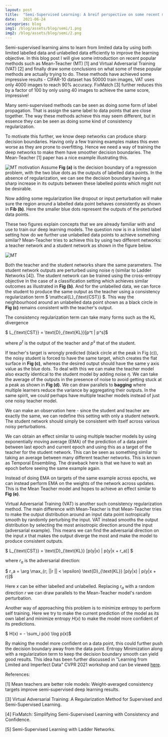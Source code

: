 ```yaml
---
layout: post
title:  "Semi-Supervised Learning: A breif perspective on some recent methods"
date:   2021-06-24
categories: blog
img1: /blog/assets/blog/semi/1.png
img2: /blog/assets/blog/semi/2.png
---
```


Semi-supervised learning aims to learn from limited data by using both limited labelled data and unlabelled data efficiently to improve
the learning objective. In this blog post I will give some introduction on recent popular methods such as Mean-Teacher (MT) [1] and Virtual Adversarial Training (VAT) [2] and finally draw some conclusions on what some of these popular methods are actually trying to do. These methods have achieved 
some impressive results - CIFAR-10 dataset has 50000 train images, VAT uses only 4000 images to reach 90% accuracy. FixMatch [3] further reduces this by a factor
of 100 by only using 40 images to achieve the same score, impressive!

Many semi-supervised methods can be seen as doing some form of label propagation. That is assign the same label to data points that are close together.
The way these methods achieve this may seem different, but in essence they can be seen as doing some kind of consistency regularization.

To motivate this further, we know deep networks can produce sharp decision boundaries. Having only a few training examples makes this even worse
as they are prone to overfitting. Hence we need a way of training the deep networks to make them have smoother decision boundaries. The Mean-Teacher [1] paper has a nice example illustrating this.

![MT motivation]({{page.img1}}) 
Assume **Fig (a)** is the decision boundary of a regression problem, with the two blue dots as the outputs of labelled data points. In the absence of
regularization, we can see the decision boundary having a sharp increase in its outputs between these labelled points which might not be desirable.

Now adding some regularization like dropout or input perturbation will make sure the region around a labelled data point behaves consistently as shown
in **Fib (b)**. Here the smaller blue dots represent the outputs of the perturbed data points.

These two figures explain concepts that we are already familiar with and use to train our deep learning models. The question now is in a limited label setting how do we further use unlabelled data points to achieve something similar? Mean-Teacher tries to achieve this by using two different networks: a teacher network and a student network as shown in the figure below.

![MT]({{page.img2}}) 

Both the teacher and the student networks share the same parameters. The student network outputs are perturbed using noise $\eta$ (similar to Ladder Networks [4]). The student network can be trained using the cross-entropy objective in the case of a classification setting which achieves similar outcomes as illustrated in **Fig (b)**. And for the unlabelled data, we can force the student to produce the same output as the teacher using a consistency regularization term $ \mathcal{L}_{\text{CST}} $. This way the neighbourhood around
an unlabelled data point shown as a black circle in **Fig (c)** remains consistent with the teacher's output.

The consistency regularization term can take many forms such as the KL divergence

$ L_{\text{CST}} = \text{D}_{\text{KL}}[p^t \| p^s]$

where $p^t$ is the output of the teacher and $p^s$ that of the student.

If teacher's target is wrongly predicted (black circle at the peak in Fig (c)), the noisy student is forced to have the same target, which creates the flat surface in **Fig (c)**, whereas the desired output should have the same y axis value as the blue dots. To deal with this we can make the teacher model also exactly identical to the student model by adding noise $\eta$. We can take the average of the outputs in the presence of noise to avoid getting stuck at a peak as shown in **Fig (d)**. We can draw parallels to **bagging** where multiple learners reduce the variance by aggregating their outputs. In the same spirit, we could perhaps have multiple
teacher models instead of just one noisy teacher model.

We can make an observation here - since the student and teacher are exactly the same, we can redefine this setting with only a student network. The student network should simply be consistent with itself across various noisy perturbations.

We can obtain an effect similar to using multiple teacher models by using exponentially moving average (EMA) of the prediction of a data point between last epoch and current epoch and using this as a target of the teacher for the student network.  This can be seen as something similar to taking an average between many different teacher networks. This is known as Temporal Ensembling. The drawback here is that we have to wait an epoch before seeing the same example again.

Instead of doing EMA on targets of the same example across epochs, we can instead perform EMA on the weights of the network across updates. This is the Mean Teacher model and hopes to achieve an effect similar to **Fig (e)**.

Virtual Adversarial Training (VAT) is another such consistency regularization method. The main difference with Mean-Teacher is that Mean-Teacher tries to make the output
distribution around an input data point isotropically smooth by randomly perturbing the input. VAT instead smooths the output distribution by selecting the most anisotropic direction around the input (adversarial example). This means we can find the adversarial direction on the input $x$ that makes the output diverge the most and make the model to produce consistent outputs.

$ L_{\text{CST}} = \text{D}_{\text{KL}} [p(y\|x) \| p(y\|x + r_a)] $ 

where $r_a$ is the adversarial direction:

$ r_a = \arg \max_{r; \|\|r \|\| < \epsilon} \text{D}_{\text{KL}} [p(y\|x) \| p(y\|x + r)]$ 

Here $x$ can be either labelled and unlabelled. Replacing $r_a$ with a random direction $r$ we can draw parallels to the Mean-Teacher model's random perturbation.

Another way of approaching this problem is to minimize entropy to perform self training. Here we try to make the current prediction of the model as its own label and minimize entropy $H(x)$ to make the model more confident of its predictions. 

$ H(x) = - \sum_i p(x) \log p(x)$

By making the model more confident on a data point, this could further push the decision boundary away from the data point. Entropy Minimization along  with a regularization term to keep the decision boundary smooth can yield good results. This idea has been further discussed in "Learning from Limited and Imperfect Data" CVPR 2021 workshop and can be viewed [here](https://www.youtube.com/watch?v=7CmALEnXee8).


References:

[1] Mean teachers are better role models: Weight-averaged consistency targets improve semi-supervised deep learning results.

[3] Virtual Adversarial Training: A Regularization Method for Supervised and Semi-Supervised Learning.

[4] FixMatch: Simplifying Semi-Supervised Learning with Consistency and Confidence.

[5] Semi-Supervised Learning with Ladder Networks.
